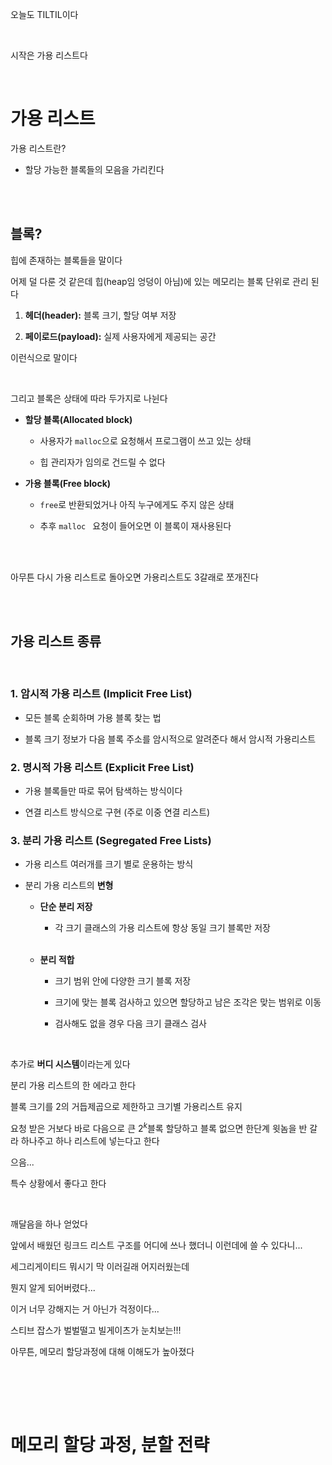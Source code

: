 오늘도 TILTIL이다

<br>

시작은 가용 리스트다

<br>

# 가용 리스트

가용 리스트란?

- 할당 가능한 블록들의 모음을 가리킨다

<br>
<br>

## 블록?

힙에 존재하는 블록들을 말이다

어제 덜 다룬 것 같은데 힙(heap임 엉덩이 아님)에 있는 메모리는 블록 단위로 관리 된다

1. **헤더(header):** 블록 크기, 할당 여부 저장

2. **페이로드(payload):** 실제 사용자에게 제공되는 공간

이런식으로 말이다

<br>

그리고 블록은 상태에 따라 두가지로 나뉜다

- **할당 블록(Allocated block)**

    - 사용자가 `malloc`으로 요청해서 프로그램이 쓰고 있는 상태

    - 힙 관리자가 임의로 건드릴 수 없다

- **가용 블록(Free block)**

    - `free`로 반환되었거나 아직 누구에게도 주지 않은 상태

    - 추후 `malloc ` 요청이 들어오면 이 블록이 재사용된다

<br>

<br>

아무튼 다시 가용 리스트로 돌아오면 가용리스트도 3갈래로 쪼개진다

<br>

<br>

## 가용 리스트 종류

<br>

### 1. **암시적 가용 리스트 (Implicit Free List)**

- 모든 블록 순회하며 가용 블록 찾는 법

- 블록 크기 정보가 다음 블록 주소를 암시적으로 알려준다 해서 암시적 가용리스트

### 2. **명시적 가용 리스트 (Explicit Free List)**

- 가용 블록들만 따로 묶어 탐색하는 방식이다

- 연결 리스트 방식으로 구현 (주로 이중 연결 리스트) 

### 3. **분리 가용 리스트 (Segregated Free Lists)**

- 가용 리스트 여러개를 크기 별로 운용하는 방식

- 분리 가용 리스트의 **변형**

    - **단순 분리 저장**

        - 각 크기 클래스의 가용 리스트에 항상 동일 크기 블록만 저장

    <br>

    - **분리 적합**

        - 크기 범위 안에 다양한 크기 블록 저장

        - 크기에 맞는 블록 검사하고 있으면 할당하고 남은 조각은 맞는 범위로 이동

        - 검사해도 없을 경우 다음 크기 클래스 검사

<br>

추가로 **버디 시스템**이라는게 있다

분리 가용 리스트의 한 에라고 한다

블록 크기를 2의 거듭제곱으로 제한하고 크기별 가용리스트 유지

요청 받은 거보다 바로 다음으로 큰 $2^k$블록 할당하고 블록 없으면 한단계 윗놈을 반 갈라 하나주고 하나 리스트에 넣는다고 한다

으음...

특수 상황에서 좋다고 한다

<br>

깨달음을 하나 얻었다

앞에서 배웠던 링크드 리스트 구조를 어디에 쓰나 했더니 이런데에 쓸 수 있다니...

세그리게이티드 뭐시기 막 이러길래 어지러웠는데

뭔지 알게 되어버렸다...

이거 너무 강해지는 거 아닌가 걱정이다...

스티브 잡스가 벌벌떨고 빌게이츠가 눈치보는!!!

아무튼, 메모리 할당과정에 대해 이해도가 높아졌다

<br><br>

<br>

# 메모리 할당 과정, 분할 전략

